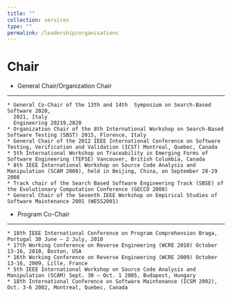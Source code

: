 ```yaml
---
title: ""
collection: services
type: ""
permalink: /leadership/organisations
---
```

Chair
===
* General Chair/Organization Chair
---
	* General Co-Chair of the 13th and 14th  Symposium on Search-Based Software 2020,
      2021, Italy
      Engineering 20219,2020
	* Organization Chair of the 8th International Workshop on Search-Based Software Testing (SBST) 2015, Florence, Italy
	* General Chair of the 2012 IEEE International Conference on Software Testing, Verification and Validation (ICST) Montreal, Quebec, Canada
	* 5th International Workshop on Traceability in Emerging Forms of Software Engineering (TEFSE) Vancouver, British Columbia, Canada
	* 8th IEEE International Workshop on Source Code Analysis and Manipulation (SCAM 2008), held in Beijing, China, on September 28-29 2008
	* Track chair of the Search Based Software Engineering Track (SBSE) of the Evolutionary Computation Conference (GECCO 2008)
	* General Chair of the Seventh IEEE Workshop on Empirical Studies of Software Maintenance 2001 (WESS2001) 
* Program Co-Chair
---
	* 18th IEEE International Conference on Program Comprehension Braga, Portugal 30 June – 2 July, 2010
	* 17th Working Conference on Reverse Engineering (WCRE 2010) October 13-16, 2010, Boston, USA
	* 16th Working Conference on Reverse Engineering (WCRE 2009) October 13-16, 2009, Lille, France
	* 5th IEEE International Workshop on Source Code Analysis and Manipulation (SCAM) Sept. 30 – Oct. 1 2005, Budapest, Hungary
	* 18th International Conference on Software Maintenance (ICSM 2002), Oct. 3-6 2002, Montreal, Quebec, Canada
